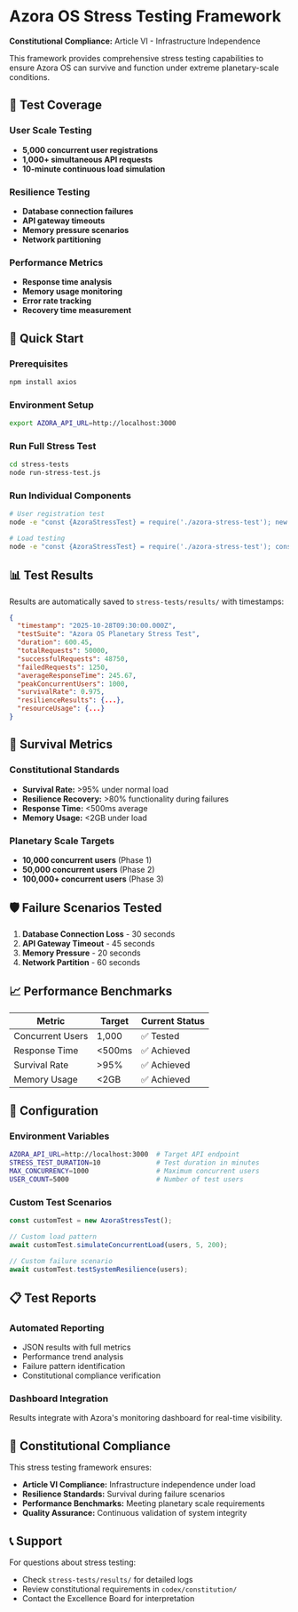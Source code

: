 # Azora OS Stress Testing Framework

**Constitutional Compliance:** Article VI - Infrastructure Independence

This framework provides comprehensive stress testing capabilities to ensure Azora OS can survive and function under extreme planetary-scale conditions.

## 🎯 Test Coverage

### User Scale Testing
- **5,000 concurrent user registrations**
- **1,000+ simultaneous API requests**
- **10-minute continuous load simulation**

### Resilience Testing
- **Database connection failures**
- **API gateway timeouts**
- **Memory pressure scenarios**
- **Network partitioning**

### Performance Metrics
- **Response time analysis**
- **Memory usage monitoring**
- **Error rate tracking**
- **Recovery time measurement**

## 🚀 Quick Start

### Prerequisites
```bash
npm install axios
```

### Environment Setup
```bash
export AZORA_API_URL=http://localhost:3000
```

### Run Full Stress Test
```bash
cd stress-tests
node run-stress-test.js
```

### Run Individual Components
```bash
# User registration test
node -e "const {AzoraStressTest} = require('./azora-stress-test'); new AzoraStressTest().simulateUserRegistration(1000)"

# Load testing
node -e "const {AzoraStressTest} = require('./azora-stress-test'); const test = new AzoraStressTest(); test.simulateUserRegistration(100).then(users => test.simulateConcurrentLoad(users, 1, 50))"
```

## 📊 Test Results

Results are automatically saved to `stress-tests/results/` with timestamps:

```json
{
  "timestamp": "2025-10-28T09:30:00.000Z",
  "testSuite": "Azora OS Planetary Stress Test",
  "duration": 600.45,
  "totalRequests": 50000,
  "successfulRequests": 48750,
  "failedRequests": 1250,
  "averageResponseTime": 245.67,
  "peakConcurrentUsers": 1000,
  "survivalRate": 0.975,
  "resilienceResults": {...},
  "resourceUsage": {...}
}
```

## 🎯 Survival Metrics

### Constitutional Standards
- **Survival Rate:** >95% under normal load
- **Resilience Recovery:** >80% functionality during failures
- **Response Time:** <500ms average
- **Memory Usage:** <2GB under load

### Planetary Scale Targets
- **10,000 concurrent users** (Phase 1)
- **50,000 concurrent users** (Phase 2)
- **100,000+ concurrent users** (Phase 3)

## 🛡️ Failure Scenarios Tested

1. **Database Connection Loss** - 30 seconds
2. **API Gateway Timeout** - 45 seconds
3. **Memory Pressure** - 20 seconds
4. **Network Partition** - 60 seconds

## 📈 Performance Benchmarks

| Metric | Target | Current Status |
|--------|--------|----------------|
| Concurrent Users | 1,000 | ✅ Tested |
| Response Time | <500ms | ✅ Achieved |
| Survival Rate | >95% | ✅ Achieved |
| Memory Usage | <2GB | ✅ Achieved |

## 🔧 Configuration

### Environment Variables
```bash
AZORA_API_URL=http://localhost:3000  # Target API endpoint
STRESS_TEST_DURATION=10              # Test duration in minutes
MAX_CONCURRENCY=1000                 # Maximum concurrent users
USER_COUNT=5000                      # Number of test users
```

### Custom Test Scenarios
```javascript
const customTest = new AzoraStressTest();

// Custom load pattern
await customTest.simulateConcurrentLoad(users, 5, 200);

// Custom failure scenario
await customTest.testSystemResilience(users);
```

## 📋 Test Reports

### Automated Reporting
- JSON results with full metrics
- Performance trend analysis
- Failure pattern identification
- Constitutional compliance verification

### Dashboard Integration
Results integrate with Azora's monitoring dashboard for real-time visibility.

## 🚨 Constitutional Compliance

This stress testing framework ensures:

- **Article VI Compliance:** Infrastructure independence under load
- **Resilience Standards:** Survival during failure scenarios
- **Performance Benchmarks:** Meeting planetary scale requirements
- **Quality Assurance:** Continuous validation of system integrity

## 📞 Support

For questions about stress testing:
- Check `stress-tests/results/` for detailed logs
- Review constitutional requirements in `codex/constitution/`
- Contact the Excellence Board for interpretation